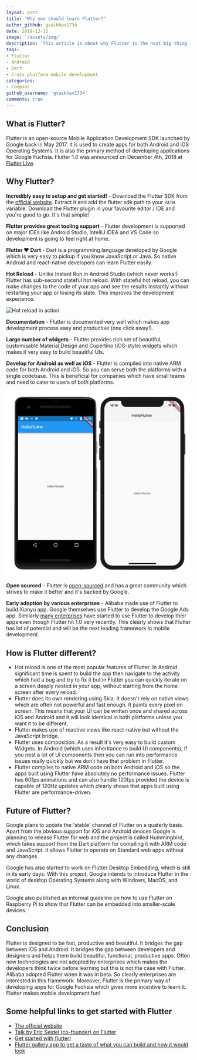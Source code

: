 ```yaml
---
layout: post
title: "Why you should learn Flutter?"
author_github: gvaibhav1734
date: 2018-12-15
image: '/assets/img/'
description: 'This article is about why Flutter is the next big thing in Mobile development'
tags:
- Flutter
- Android
- Dart
- Cross platform mobile development
categories:
- Compsoc
github_username: 'gvaibhav1734'
comments: true
---
```


## What is Flutter?

Flutter is an open-source Mobile Application Development SDK launched by Google back in May 2017. It is used to create apps for both Android and iOS Operating Systems. It is also the primary method of developing applications for Google Fuchsia. Flutter 1.0 was announced on December 4th, 2018 at [Flutter Live](https://developers.google.com/events/flutter-live/).

## Why Flutter?

__Incredibly easy to setup and get started!__ - Download the Flutter SDK from the [official website](https://flutter.io/docs/get-started/install). Extract it and add the flutter sdk path to your `PATH` variable. Download the Flutter plugin in your favourite editor / IDE and you're good to go. It's that simple!

__Flutter provides great tooling support__ - Flutter development is supported on major IDEs like Android Studio, IntelliJ IDEA and VS Code so development is going to feel right at home.

__Flutter ❤️ Dart__ - Dart is a programming language developed by Google which is very easy to pickup if you know JavaScript or Java. So native Android and react-native developers can learn Flutter easily.

__Hot Reload__ - Unlike Instant Run in Android Studio (which never works!) Flutter has sub-second stateful hot reload. With stateful hot reload, you can make changes to the code of your app and see the results instantly without restarting your app or losing its state. This improves the development experience.

![Hot reload in action](/blog/assets/img/why-you-should-learn-flutter/hot_reload.gif)

__Documentation__ - Flutter is documented very well which makes app development process easy and productive (one click away!).

__Large number of widgets__ - Flutter provides rich set of beautiful, customisable Material Design and Cupertino (iOS-style) widgets which makes it very easy to build beautiful UIs.

__Develop for Android as well as iOS__ - Flutter is compiled into native ARM code for both Android and iOS. So you can serve both the platforms with a single codebase. This is beneficial for companies which have small teams and need to cater to users of both platforms.

![Flutter app on Android as well as iOS](/blog/assets/img/why-you-should-learn-flutter/ios_android.png)

__Open sourced__ - Flutter is [open-sourced](https://github.com/flutter) and has a great community which strives to make it better and it's backed by Google.

__Early adoption by various enterprises__ - Alibaba made use of Flutter to build Xianyu app. Google themselves use Flutter to develop the Google Ads app. Similarly [many enterprises](https://flutter.io/showcase) have started to use Flutter to develop their apps even though Flutter hit 1.0 very recently. This clearly shows that Flutter has lot of potential and will be the next leading framework in mobile development.

## How is Flutter different?

- Hot reload is one of the most popular features of Flutter. In Android significant time is spent to build the app then navigate to the activity which had a bug and try to fix it but in Flutter you can quickly iterate on a screen deeply nested in your app, without starting from the home screen after every reload.
- Flutter does its own rendering using Skia. It doesn't rely on native views which are often not powerful and fast enough. It paints every pixel on screen. This means that your UI can be written once and shared across iOS and Android and it will look identical in both platforms unless you want it to be different.
- Flutter makes use of reactive views like react-native but without the JavaScript bridge.
- Flutter uses composition. As a result it's very easy to build custom Widgets. In Android (which uses inheritance to build UI components), if you nest a lot of UI components then you can run into performance issues really quickly but we don’t have that problem in Flutter.
- Flutter compiles to native ARM code on both Android and iOS so the apps built using Flutter have absolutely no performance issues. Flutter has 60fps animations and can also handle 120fps provided the device is capable of 120Hz updates which clearly shows that apps built using Flutter are performance-driven.

## Future of Flutter?

Google plans to update the 'stable' channel of Flutter on a quaterly basis. Apart from the obvious support for iOS and Android devices Google is planning to release Flutter for web and the project is called Hummingbird, which takes support from the Dart platform for compiling it with ARM code and JavaScript. It allows Flutter to operate on Standard web apps without any changes.

Google has also started to work on Flutter Desktop Embedding, which is still in its early days. With this project, Google intends to introduce Flutter in the world of desktop Operating Systems along with Windows, MacOS, and Linux.

Google also published an informal guideline on how to use Flutter on Raspberry Pi to show that Flutter can be embedded into smaller-scale devices.

## Conclusion

Flutter is designed to be fast, productive and beautiful. It bridges the gap between iOS and Android. It bridges the gap between developers and designers and helps them build beautiful, functional, productive apps. Often new technologies are not adopted by enterprises which makes the developers think twice before learning but this is not the case with Flutter. Alibaba adopted Flutter when it was in beta. So clearly enterprises are interested in this framework. Moreover, Flutter is the primary way of developing apps for Google Fuchsia which gives more incentive to learn it. Flutter makes mobile development fun!

## Some helpful links to get started with Flutter

- [The official website](https://flutter.io)<br/>
- [Talk by Eric Seidel (co-founder) on Flutter](https://www.youtube.com/watch?v=VUiVkDpikDI&t=316s)<br/>
- [Get started with flutter!](https://flutter.io/docs/get-started/install)<br/>
- [Flutter gallery app to get a taste of what you can build and how it would look](https://play.google.com/store/apps/details?id=io.flutter.demo.gallery&hl=en_IN)